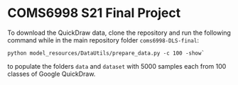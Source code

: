 # COMS6998 S21 Final Project


To download the QuickDraw data, clone the repository and run the following command while in the main repository folder `coms6998-DLS-final`:
```
python model_resources/DataUtils/prepare_data.py -c 100 -show`
```
to populate the folders `data` and `dataset` with 5000 samples each from 100 classes of Google QuickDraw.
